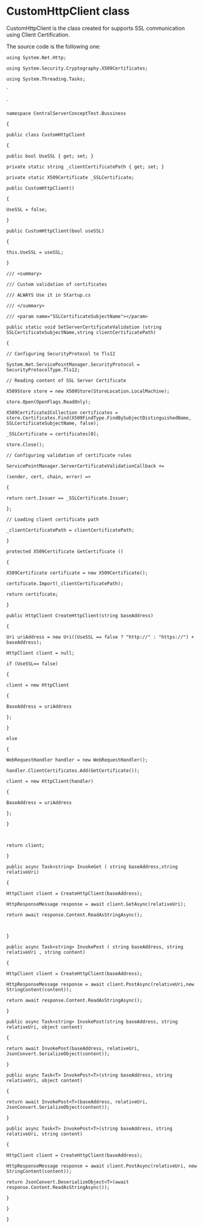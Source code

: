# CustomHttpClient class

CustomHttpClient is the class created for supports SSL communication using Client Certification.

The source code is the following one:

`using System.Net.Http;`

`using System.Security.Cryptography.X509Certificates;`

`using System.Threading.Tasks;`

\`

\`

`namespace CentralServerConceptTest.Bussiness`

`{`

`public class CustomHttpClient`

`{`

`public bool UseSSL { get; set; }`

`private static string _clientCertificatePath { get; set; }`

`private static X509Certificate _SSLCertificate;`

`public CustomHttpClient()`

`{`

`UseSSL = false;`

`}`

`public CustomHttpClient(bool useSSL)`

`{`

`this.UseSSL = useSSL;`

`}`

`/// <summary>`

`/// Custom validation of certificates`

`/// ALWAYS Use it in Startup.cs`

`/// </summary>`

`/// <param name="SSLCertificateSubjectName"></param>`

`public static void SetServerCertificateValidation (string SSLCertificateSubjectName,string clientCertificatePath)`

`{`

`// Configuring SecurityProtocol to Tls12`

`System.Net.ServicePointManager.SecurityProtocol = SecurityProtocolType.Tls12;`

`// Reading content of SSL Server Certificate`

`X509Store store = new X509Store(StoreLocation.LocalMachine);`

`store.Open(OpenFlags.ReadOnly);`

`X509Certificate2Collection certificates = store.Certificates.Find(X509FindType.FindBySubjectDistinguishedName, SSLCertificateSubjectName, false);`

`_SSLCertificate = certificates[0];`

`store.Close();`

`// Configuring validation of certificate rules`

`ServicePointManager.ServerCertificateValidationCallback +=`

`(sender, cert, chain, error) =>`

`{`

`return cert.Issuer == _SSLCertificate.Issuer;`

`};`

`// Loading client certificate path`

`_clientCertificatePath = clientCertificatePath;`

`}`

`protected X509Certificate GetCertificate ()`

`{`

`X509Certificate certificate = new X509Certificate();`

`certificate.Import(_clientCertificatePath);`

`return certificate;`

`}`

`public HttpClient CreateHttpClient(string baseAddress)`

`{`

`Uri uriAddress = new Uri((UseSSL == false ? "http://" : "https://") + baseAddress);`

`HttpClient client = null;`

`if (UseSSL== false)`

`{`

`client = new HttpClient`

`{`

`BaseAddress = uriAddress`

`};`

`}`

`else`

`{`

`WebRequestHandler handler = new WebRequestHandler();`

`handler.ClientCertificates.Add(GetCertificate());`

`client = new HttpClient(handler)`

`{`

`BaseAddress = uriAddress`

`};`

`}`

`  
`

`return client;`

`}`

`public async Task<string> InvokeGet ( string baseAddress,string relativeUri)`

`{`

`HttpClient client = CreateHttpClient(baseAddress);`

`HttpResponseMessage response = await client.GetAsync(relativeUri);`

`return await response.Content.ReadAsStringAsync();`

`  
`

`}`

`public async Task<string> InvokePost ( string baseAddress, string relativeUri , string content)`

`{`

`HttpClient client = CreateHttpClient(baseAddress);`

`HttpResponseMessage response = await client.PostAsync(relativeUri,new StringContent(content));`

`return await response.Content.ReadAsStringAsync();`

`}`

`public async Task<string> InvokePost(string baseAddress, string relativeUri, object content)`

`{`

`return await InvokePost(baseAddress, relativeUri, JsonConvert.SerializeObject(content));`

`}`

`public async Task<T> InvokePost<T>(string baseAddress, string relativeUri, object content)`

`{`

`return await InvokePost<T>(baseAddress, relativeUri, JsonConvert.SerializeObject(content));`

`}`

`public async Task<T> InvokePost<T>(string baseAddress, string relativeUri, string content)`

`{`

`HttpClient client = CreateHttpClient(baseAddress);`

`HttpResponseMessage response = await client.PostAsync(relativeUri, new StringContent(content));`

`return JsonConvert.DeserializeObject<T>(await response.Content.ReadAsStringAsync());`

`}`

`}`

`}`

